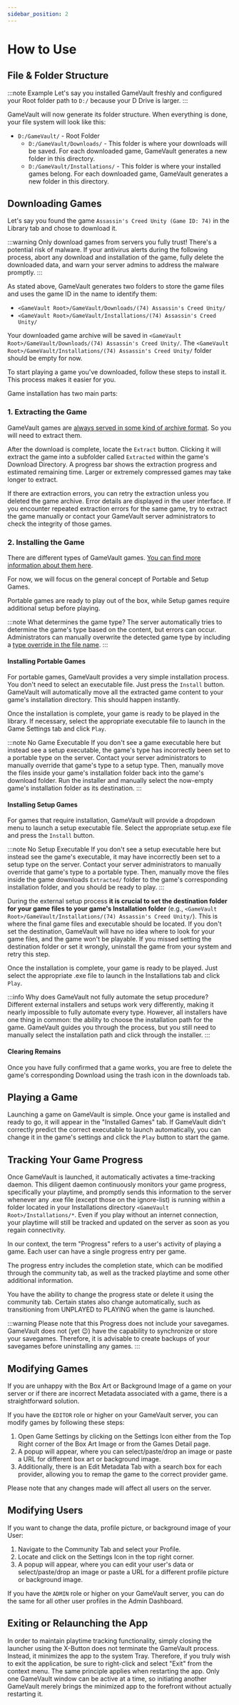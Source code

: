```yaml
---
sidebar_position: 2
---
```


# How to Use

## File & Folder Structure

:::note Example
Let's say you installed GameVault freshly and configured your Root folder path to `D:/` because your D Drive is larger.
:::

GameVault will now generate its folder structure. When everything is done, your file system will look like this:

- `D:/GameVault/` - Root Folder
  - `D:/GameVault/Downloads/` - This folder is where your downloads will be saved. For each downloaded game, GameVault generates a new folder in this directory.
  - `D:/GameVault/Installations/` - This folder is where your installed games belong. For each downloaded game, GameVault generates a new folder in this directory.

## Downloading Games

Let's say you found the game `Assassin's Creed Unity (Game ID: 74)` in the Library tab and chose to download it.

:::warning
Only download games from servers you fully trust! There's a potential risk of malware. If your antivirus alerts during the following process, abort any download and installation of the game, fully delete the downloaded data, and warn your server admins to address the malware promptly.
:::

As stated above, GameVault generates two folders to store the game files and uses the game ID in the name to identify them:

- `<GameVault Root>/GameVault/Downloads/(74) Assassin's Creed Unity/`
- `<GameVault Root>/GameVault/Installations/(74) Assassin's Creed Unity/`

Your downloaded game archive will be saved in `<GameVault Root>/GameVault/Downloads/(74) Assassin's Creed Unity/`. The `<GameVault Root>/GameVault/Installations/(74) Assassin's Creed Unity/` folder should be empty for now.

To start playing a game you've downloaded, follow these steps to install it. This process makes it easier for you.

Game installation has two main parts:

### 1. Extracting the Game

GameVault games are [always served in some kind of archive format](../server-docs/structure.md). So you will need to extract them.

After the download is complete, locate the `Extract` button. Clicking it will extract the game into a subfolder called `Extracted` within the game's Download Directory. A progress bar shows the extraction progress and estimated remaining time. Larger or extremely compressed games may take longer to extract.

If there are extraction errors, you can retry the extraction unless you deleted the game archive. Error details are displayed in the user interface. If you encounter repeated extraction errors for the same game, try to extract the game manually or contact your GameVault server administrators to check the integrity of those games.

### 2. Installing the Game

There are different types of GameVault games. [You can find more information about them here](../server-docs/game-types.md).

For now, we will focus on the general concept of Portable and Setup Games.

Portable games are ready to play out of the box, while Setup games require additional setup before playing.

:::note What determines the game type?
The server automatically tries to determine the game's type based on the content, but errors can occur. Administrators can manually overwrite the detected game type by including a [type override in the file name](../server-docs/structure.md).
:::

#### Installing Portable Games

For portable games, GameVault provides a very simple installation process. You don't need to select an executable file. Just press the `Install` button. GameVault will automatically move all the extracted game content to your game's installation directory. This should happen instantly.

Once the installation is complete, your game is ready to be played in the library. If necessary, select the appropriate executable file to launch in the Game Settings tab and click `Play`.

:::note No Game Executable
If you don't see a game executable here but instead see a setup executable, the game's type has incorrectly been set to a portable type on the server. Contact your server administrators to manually override that game's type to a setup type. Then, manually move the files inside your game's installation folder back into the game's download folder. Run the installer and manually select the now-empty game's installation folder as its destination.
:::

#### Installing Setup Games

For games that require installation, GameVault will provide a dropdown menu to launch a setup executable file. Select the appropriate setup.exe file and press the `Install` button.

:::note No Setup Executable
If you don't see a setup executable here but instead see the game's executable, it may have incorrectly been set to a setup type on the server. Contact your server administrators to manually override that game's type to a portable type. Then, manually move the files inside the game downloads `Extracted/` folder to the game's corresponding installation folder, and you should be ready to play.
:::

During the external setup process **it is crucial to set the destination folder for your game files to your game's Installation folder** (e.g., `<GameVault Root>/GameVault/Installations/(74) Assassin's Creed Unity/`). This is where the final game files and executable should be located. If you don't set the destination, GameVault will have no idea where to look for your game files, and the game won't be playable. If you missed setting the destination folder or set it wrongly, uninstall the game from your system and retry this step.

Once the installation is complete, your game is ready to be played. Just select the appropriate .exe file to launch in the Installations tab and click `Play`.

:::info Why does GameVault not fully automate the setup procedure?
Different external installers and setups work very differently, making it nearly impossible to fully automate every type. However, all installers have one thing in common: the ability to choose the installation path for the game. GameVault guides you through the process, but you still need to manually select the installation path and click through the installer.
:::

#### Clearing Remains

Once you have fully confirmed that a game works, you are free to delete the game's corresponding Download using the trash icon in the downloads tab.

## Playing a Game

Launching a game on GameVault is simple. Once your game is installed and ready to go, it will appear in the "Installed Games" tab. If GameVault didn't correctly predict the correct executable to launch automatically, you can change it in the game's settings and click the `Play` button to start the game.

## Tracking Your Game Progress

Once GameVault is launched, it automatically activates a time-tracking daemon. This diligent daemon continuously monitors your game progress, specifically your playtime, and promptly sends this information to the server whenever any .exe file (except those on the ignore-list) is running within a folder located in your Installations directory `<GameVault Root>/Installations/*`. Even if you play without an internet connection, your playtime will still be tracked and updated on the server as soon as you regain connectivity.

In our context, the term "Progress" refers to a user's activity of playing a game. Each user can have a single progress entry per game.

The progress entry includes the completion state, which can be modified through the community tab, as well as the tracked playtime and some other additional information.

You have the ability to change the progress state or delete it using the community tab. Certain states also change automatically, such as transitioning from UNPLAYED to PLAYING when the game is launched.

:::warning
Please note that this Progress does not include your savegames. GameVault does not (yet 😉) have the capability to synchronize or store your savegames. Therefore, it is advisable to create backups of your savegames before uninstalling any games.
:::

## Modifying Games

If you are unhappy with the Box Art or Background Image of a game on your server or if there are incorrect Metadata associated with a game, there is a straightforward solution.

If you have the `EDITOR` role or higher on your GameVault server, you can modify games by following these steps:

1. Open Game Settings by clicking on the Settings Icon either from the Top Right corner of the Box Art Image or from the Games Detail page.
2. A popup will appear, where you can select/paste/drop an image or paste a URL for different box art or background image.
3. Additionally, there is an Edit Metadata Tab with a search box for each provider, allowing you to remap the game to the correct provider game.

Please note that any changes made will affect all users on the server.

## Modifying Users

If you want to change the data, profile picture, or background image of your User:

1. Navigate to the Community Tab and select your Profile.
2. Locate and click on the Settings Icon in the top right corner.
3. A popup will appear, where you can edit your user's data or select/paste/drop an image or paste a URL for a different profile picture or background image.

If you have the `ADMIN` role or higher on your GameVault server, you can do the same for all other user profiles in the Admin Dashboard.

## Exiting or Relaunching the App

In order to maintain playtime tracking functionality, simply closing the launcher using the X-Button does not terminate the GameVault process. Instead, it minimizes the app to the system Tray. Therefore, if you truly wish to exit the application, be sure to right-click and select "Exit" from the context menu. The same principle applies when restarting the app. Only one GameVault window can be active at a time, so initiating another GameVault merely brings the minimized app to the forefront without actually restarting it.
